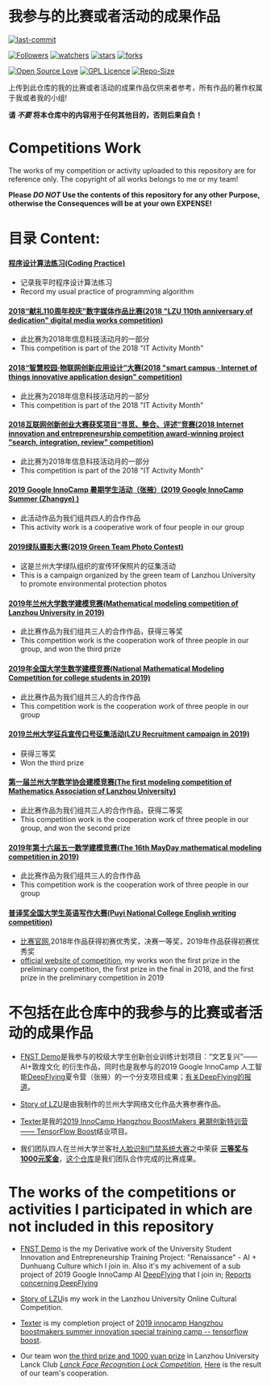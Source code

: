 # 我参与的比赛或者活动的成果作品

[![last-commit](https://img.shields.io/github/last-commit/HollowMan6/Competitions-Work)](../../graphs/commit-activity)

[![Followers](https://img.shields.io/github/followers/HollowMan6?style=social)](https://github.com/HollowMan6?tab=followers)
[![watchers](https://img.shields.io/github/watchers/HollowMan6/Competitions-Work?style=social)](../../watchers)
[![stars](https://img.shields.io/github/stars/HollowMan6/Competitions-Work?style=social)](../../stargazers)
[![forks](https://img.shields.io/github/forks/HollowMan6/Competitions-Work?style=social)](../../network/members)

[![Open Source Love](https://badges.frapsoft.com/os/v1/open-source.svg?v=103)](https://hollowman6.github.io/fund.html)
[![GPL Licence](https://badges.frapsoft.com/os/gpl/gpl.svg?v=103)](https://opensource.org/licenses/GPL-3.0/)
[![Repo-Size](https://img.shields.io/github/repo-size/HollowMan6/Competitions-Work.svg)](../../archive/master.zip)

上传到此仓库的我的比赛或者活动的成果作品仅供来者参考，所有作品的著作权属于我或者我的小组!

**请 ***不要*** 将本仓库中的内容用于任何其他目的，否则后果自负！**

# Competitions Work

The works of my competition or activity uploaded to this repository are for reference only. The copyright of all works belongs to me or my team!

**Please ***DO NOT*** Use the contents of this repository for any other Purpose, otherwise the Consequences will be at your own EXPENSE!**

# 目录 Content:

#### [程序设计算法练习(Coding Practice)](程序设计算法练习)

* 记录我平时程序设计算法练习
* Record my usual practice of programming algorithm

#### [2018“献礼110周年校庆”数字媒体作品比赛(2018 "LZU 110th anniversary of dedication" digital media works competition)](2018“献礼110周年校庆”数字媒体作品比赛)

* 此比赛为2018年信息科技活动月的一部分
* This competition is part of the 2018 "IT Activity Month"

#### [2018“智慧校园·物联网创新应用设计”大赛(2018 "smart campus · Internet of things innovative application design" competition)](2018“智慧校园·物联网创新应用设计”大赛)

* 此比赛为2018年信息科技活动月的一部分
* This competition is part of the 2018 "IT Activity Month"

#### [2018互联网创新创业大赛获奖项目“寻觅、整合、评述”竞赛(2018 Internet innovation and entrepreneurship competition award-winning project "search, integration, review" competition)](2018互联网创新创业大赛获奖项目“寻觅、整合、评述”竞赛)

* 此比赛为2018年信息科技活动月的一部分
* This competition is part of the 2018 "IT Activity Month"

#### [2019 Google InnoCamp 暑期学生活动（张掖）(2019 Google InnoCamp Summer (Zhangye) )](2019%20Google%20InnoCamp%20暑期学生活动（张掖）)

* 此活动作品为我们组共四人的合作作品
* This activity work is a cooperative work of four people in our group

#### [2019绿队摄影大赛(2019 Green Team Photo Contest)](2019绿队摄影大赛)

* 这是兰州大学绿队组织的宣传环保照片的征集活动
* This is a campaign organized by the green team of Lanzhou University to promote environmental protection photos

#### [2019年兰州大学数学建模竞赛(Mathematical modeling competition of Lanzhou University in 2019)](2019年兰州大学数学建模竞赛)

* 此比赛作品为我们组共三人的合作作品，获得三等奖
* This competition work is the cooperation work of three people in our group, and won the third prize

#### [2019年全国大学生数学建模竞赛(National Mathematical Modeling Competition for college students in 2019)](2019年全国大学生数学建模竞赛)

* 此比赛作品为我们组共三人的合作作品
* This competition work is the cooperation work of three people in our group

#### [2019兰州大学征兵宣传口号征集活动(LZU Recruitment campaign in 2019)](2019征兵宣传口号征集活动)

* 获得三等奖
* Won the third prize

#### [第一届兰州大学数学协会建模竞赛(The first modeling competition of Mathematics Association of Lanzhou University)](第一届兰州大学数学协会建模竞赛)

* 此比赛作品为我们组共三人的合作作品，获得二等奖
* This competition work is the cooperation work of three people in our group, and won the second prize

#### [2019年第十六届五一数学建模竞赛(The 16th MayDay mathematical modeling competition in 2019)](2019五一建模)

* 此比赛作品为我们组共三人的合作作品
* This competition work is the cooperation work of three people in our group

#### [普译奖全国大学生英语写作大赛(Puyi National College English writing competition)](普译奖全国大学生英语写作大赛)

* [比赛官网](http://py.52jingsai.com/),2018年作品获得初赛优秀奖，决赛一等奖，2019年作品获得初赛优秀奖
* [official website of competition](http://py.52jingsai.com/), my works won the first prize in the preliminary competition, the first prize in the final in 2018, and the first prize in the preliminary competition in 2019

# 不包括在此仓库中的我参与的比赛或者活动的成果作品

* [FNST Demo](https://hollowman6.github.io/StyleTrans/)是我参与的校级大学生创新创业训练计划项目：“文艺复兴”—— AI+敦煌文化 的衍生作品，同时也是我参与的2019 Google InnoCamp 人工智能[DeepFlying](https://github.com/dslab-deepflying/deepflying/tree/master/InnoCamp)夏令营（张掖）的一个分支项目成果；[有关DeepFlying的报道](http://news.lzu.edu.cn/c/201909/59389.html)。

* [Story of LZU](https://hollowman6.github.io/LZU/)是由我制作的兰州大学网络文化作品大赛参赛作品。

* [Texter](https://hollowman6.github.io/Texter/)是我的[2019 InnoCamp Hangzhou BoostMakers 暑期创新特训营 —— TensorFlow Boost](https://blackwalnut.tech/tfboost/introduce)结业项目。

* 我们团队四人在兰州大学兰客社[人脸识别门禁系统大赛](http://lanck.lzu.edu.cn/?p=456)之中荣获 **[三等奖与1000元奖金](http://lanck.lzu.edu.cn/?p=473)**，[这个仓库](https://github.com/HollowMan6/Lanck-Face-Recognition-Lock-Competition-Backend-Code)是我们团队合作完成的比赛成果。

# The works of the competitions or activities I participated in which are not included in this repository

* [FNST Demo](https://hollowman6.github.io/StyleTrans/) is the my Derivative work of the University Student Innovation and Entrepreneurship Training Project: "Renaissance" - AI + Dunhuang Culture which I join in. Also it's my achivement of a sub project of 2019 Google InnoCamp AI [DeepFlying](https://github.com/dslab-deepflying/deepflying/tree/master/InnoCamp) that I join in; [Reports concerning DeepFlying](http://news.lzu.edu.cn/c/201909/59389.html)

* [Story of LZU](https://hollowman6.github.io/LZU/)is my work in the Lanzhou University Online Cultural Competition.

* [Texter](https://hollowman6.github.io/Texter/) is my completion project of [2019 innocamp Hangzhou boostmakers summer innovation special training camp -- tensorflow boost](https://blackwalnut.tech/tfboost/introduction).

* Our team won [the third prize and 1000 yuan prize](http://lanck.lzu.edu.cn/?p=473) in Lanzhou University Lanck Club *[Lanck Face Recognition Lock Competition](http://lanck.lzu.edu.cn/?P=456)*, [Here](https://github.com/HollowMan6/Lanck-Face-Recognition-Lock-Competition-Backend-Code) is the result of our team's cooperation.

